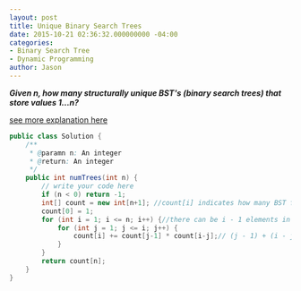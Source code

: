 ```yaml
---
layout: post
title: Unique Binary Search Trees
date: 2015-10-21 02:36:32.000000000 -04:00
categories:
- Binary Search Tree
- Dynamic Programming
author: Jason
---
```

<p><strong><em>Given n, how many structurally unique BST's (binary search trees) that store values 1...n?</em></strong><br />

<a href="http://fisherlei.blogspot.com/2013/03/leetcode-unique-binary-search-trees.html">see more explanation here</a><br />

``` java
public class Solution {
    /**
     * @paramn n: An integer
     * @return: An integer
     */
    public int numTrees(int n) {
        // write your code here
        if (n < 0) return -1;
        int[] count = new int[n+1]; //count[i] indicates how many BST for i
        count[0] = 1;
        for (int i = 1; i <= n; i++) {//there can be i - 1 elements in the subtree, use j to control how many elements in left subtree and how many in right subtree, update count[i]
            for (int j = 1; j <= i; j++) {
                count[i] += count[j-1] * count[i-j];// (j - 1) + (i - j) == i - 1 elements
            }
        }
        return count[n];
    }
}
```
